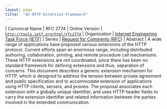 ```yaml
---
layout: page
title:  "An HTTP Extension Framework"
---
```


| Canonical Name | RFC 2774
| Online Version | [`http://tools.ietf.org/html/rfc2774`](http://tools.ietf.org/html/rfc2774)
| Organization | [Internet Engineering Task Force (IETF)](..)
| Series | [Request for Comments (RFC)](.)
| Abstract | A wide range of applications have proposed various extensions of the HTTP protocol. Current efforts span an enormous range, including distributed authoring, collaboration, printing, and remote procedure call mechanisms. These HTTP extensions are not coordinated, since there has been no standard framework for defining extensions and thus, separation of concerns. This document describes a generic extension mechanism for HTTP, which is designed to address the tension between private agreement and public specification and to accommodate extension of applications using HTTP clients, servers, and proxies. The proposal associates each extension with a globally unique identifier, and uses HTTP header fields to carry the extension identifier and related information between the parties involved in the extended communication.